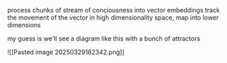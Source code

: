 process chunks of stream of conciousness into vector embeddings track the movement of the vector in high dimensionality space, map into lower dimensions

my guess is we'll see a diagram like this with a bunch of attractors
    
![[Pasted image 20250329182342.png]]